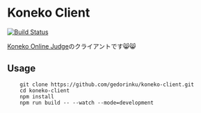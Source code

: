 # Koneko Client
[![Build Status](https://travis-ci.org/gedorinku/koneko-client.svg?branch=master)](https://travis-ci.org/gedorinku/koneko-client)

[Koneko Online Judge](https://github.com/gedorinku/koneko-online-judge)のクライアントです😸😸

## Usage
```
    git clone https://github.com/gedorinku/koneko-client.git
    cd koneko-client
    npm install
    npm run build -- --watch --mode=development
```

